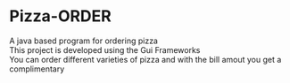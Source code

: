 # Pizza-ORDER
A java based program for ordering pizza <br/>
This project is developed using the Gui Frameworks<br/>
You can order different varieties of pizza and with the bill amout you get a complimentary

